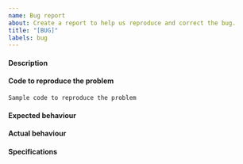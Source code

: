 ```yaml
---
name: Bug report
about: Create a report to help us reproduce and correct the bug.
title: "[BUG]"
labels: bug
---
```


<!--
Before submitting a bug, make sure the issue has not been
already addressed by searching through the past issues.
-->

#### Description

<!--
A clear and concise description of what the bug is.
-->

#### Code to reproduce the problem

<!--
Add a minimal example that we can reproduce the error by running the code.
Be as succinct as possible, do not depend on external data. In short, we are
going to copy-paste your code and we expect to get the same result as you.
-->

```
Sample code to reproduce the problem
```

#### Expected behaviour

<!--
Paste or describe the expected behaviour.
-->

#### Actual behaviour

<!--
Paste or specifically describe the actual output or traceback.
-->

#### Specifications

<!--
Run the following snippet and paste the output below.

import platform; print(platform.platform())
import sys; print("Python", sys.version)
import numpy; print("NumPy", numpy.__version__)
import scipy; print("SciPy", scipy.__version__)
import sklearn; print("Scikit-learn", sklearn.__version__)
import sklr; print("Scikit-lr", sklr.__version__)
-->
